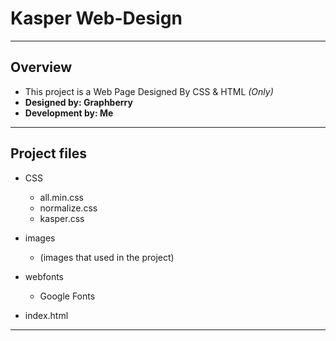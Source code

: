 # Kasper Web-Design

---

## Overview

- This project is a Web Page Designed By CSS & HTML *(Only)*
- **Designed by: Graphberry**
- **Development by: Me**

---

## Project files

- CSS

  - all.min.css
  - normalize.css
  - kasper.css

- images

  - (images that used in the project)

- webfonts

  - Google Fonts

- index.html

---
